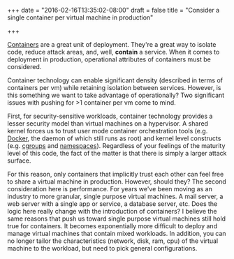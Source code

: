 +++
date = "2016-02-16T13:35:02-08:00"
draft = false
title = "Consider a single container per virtual machine in production"

+++

[Containers] are a great unit of deployment. They're a great way to isolate
code, reduce attack areas, and, well, **contain** a service. When it comes
to deployment in production, operational attributes of containers must be
considered.

Container technology can enable significant density (described in terms of
containers per vm) while retaining isolation between services. However, is
this something we want to take advantage of operationally? Two significant
issues with pushing for >1 container per vm come to mind.

First, for security-sensitive workloads, container technology provides a
lesser security model than virtual machines on a hypervisor. A shared
kernel forces us to trust user mode container orchestration tools (e.g.
[Docker], the daemon of which still runs as root) and kernel level
constructs (e.g. [cgroups] and [namespaces]). Regardless of your feelings of
the maturity level of this code, the fact of the matter is that there is
simply a larger attack surface.

For this reason, only containers that implicitly trust each other can
feel free to share a virtual machine in production. However, should they?
The second consideration here is performance. For years we've been moving
as an industry to more granular, single purpose virtual machines. A mail
server, a web server with a single app or service, a database server, etc.
Does the logic here really change with the introduction of containers? I
believe the same reasons that push us toward single purpose virtual machines
still hold true for containers. It becomes exponentially more difficult
to deploy and manage virtual machines that contain mixed workloads. In
addition, you can no longer tailor the characteristics (network, disk, ram,
cpu) of the virtual machine to the workload, but need to pick general
configurations.

[Containers]: https://en.wikipedia.org/wiki/Software_container
[Docker]: https://www.docker.com/
[cgroups]: https://en.wikipedia.org/wiki/Cgroups
[namespaces]:  https://en.wikipedia.org/wiki/Linux_namespaces
